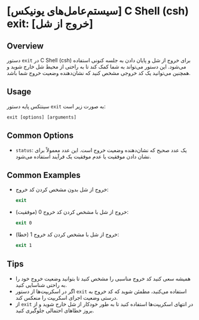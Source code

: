 # [سیستم‌عامل‌های یونیکس] C Shell (csh) exit: [خروج از شل]

## Overview
دستور `exit` در C Shell (csh) برای خروج از شل و پایان دادن به جلسه کنونی استفاده می‌شود. این دستور می‌تواند به شما کمک کند تا به راحتی از محیط شل خارج شوید و همچنین می‌توانید یک کد خروجی مشخص کنید که نشان‌دهنده وضعیت خروج شما باشد.

## Usage
سینتکس پایه دستور `exit` به صورت زیر است:

```
exit [options] [arguments]
```

## Common Options
- `status`: یک عدد صحیح که نشان‌دهنده وضعیت خروج است. این عدد معمولاً برای نشان دادن موفقیت یا عدم موفقیت یک فرآیند استفاده می‌شود.

## Common Examples
- خروج از شل بدون مشخص کردن کد خروج:
  ```csh
  exit
  ```

- خروج از شل با مشخص کردن کد خروج 0 (موفقیت):
  ```csh
  exit 0
  ```

- خروج از شل با مشخص کردن کد خروج 1 (خطا):
  ```csh
  exit 1
  ```

## Tips
- همیشه سعی کنید کد خروج مناسبی را مشخص کنید تا بتوانید وضعیت خروج خود را به راحتی شناسایی کنید.
- اگر در اسکریپت‌ها از دستور `exit` استفاده می‌کنید، مطمئن شوید که کد خروج به درستی وضعیت اجرای اسکریپت را منعکس کند.
- از `exit` در انتهای اسکریپت‌ها استفاده کنید تا به طور خودکار از شل خارج شوید و از بروز خطاهای احتمالی جلوگیری کنید.